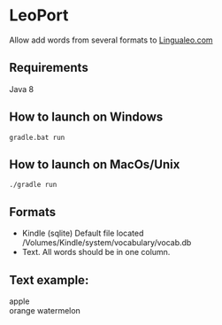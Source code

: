 LeoPort
=======
Allow add words from several formats to [Lingualeo.com](http://lingualeo.com/)

## Requirements
Java 8

## How to launch on Windows
```
gradle.bat run
```

## How to launch on MacOs/Unix
```
./gradle run
```

## Formats
- Kindle (sqlite) Default file located /Volumes/Kindle/system/vocabulary/vocab.db
- Text. All words should be in one column.

## Text example:
apple  
orange 
watermelon
